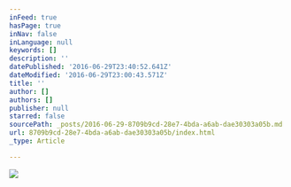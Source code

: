```yaml
---
inFeed: true
hasPage: true
inNav: false
inLanguage: null
keywords: []
description: ''
datePublished: '2016-06-29T23:40:52.641Z'
dateModified: '2016-06-29T23:00:43.571Z'
title: ''
author: []
authors: []
publisher: null
starred: false
sourcePath: _posts/2016-06-29-8709b9cd-28e7-4bda-a6ab-dae30303a05b.md
url: 8709b9cd-28e7-4bda-a6ab-dae30303a05b/index.html
_type: Article

---
```

![](https://the-grid-user-content.s3-us-west-2.amazonaws.com/e1888e0f-8086-48f1-adf5-fc8b2e0a34e9.jpg)